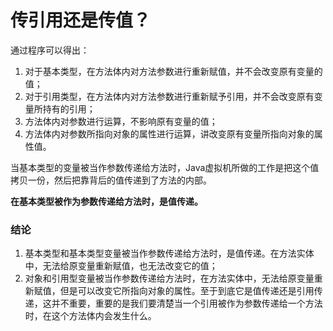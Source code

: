 # 传引用还是传值？

通过程序可以得出：

1. 对于基本类型，在方法体内对方法参数进行重新赋值，并不会改变原有变量的值；
2. 对于引用类型，在方法体内对方法参数进行重新赋予引用，并不会改变原有变量所持有的引用；
3. 方法体内对参数进行运算，不影响原有变量的值；
4. 方法体内对参数所指向对象的属性进行运算，讲改变原有变量所指向对象的属性值。

当基本类型的变量被当作参数传递给方法时，Java虚拟机所做的工作是把这个值拷贝一份，然后把靠背后的值传递到了方法的内部。

**在基本类型被作为参数传递给方法时，是值传递。**


### 结论
1. 基本类型和基本类型变量被当作参数传递给方法时，是值传递。在方法实体中，无法给原变量重新赋值，也无法改变它的值；
2. 对象和引用型变量被当作参数传递给方法时，在方法实体中，无法给原变量重新赋值，但是可以改变它所指向对象的属性。至于到底它是值传递还是引用传递，这并不重要，重要的是我们要清楚当一个引用被作为参数传递给一个方法时，在这个方法体内会发生什么。
